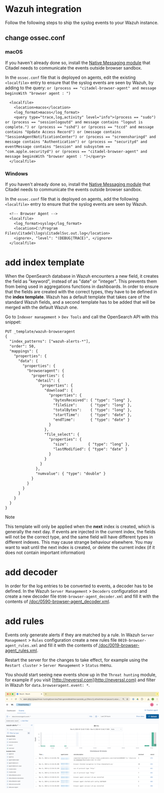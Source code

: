 # Wazuh integration
Follow the following steps to ship the syslog events to your Wazuh instance.

## change ossec.conf
### macOS
If you haven't already done so, install the [Native Messaging module](/doc/macos.md) that Citadel needs to communicate the events outside browser sandbox.

In the `ossec.conf` file that is deployed on agents, edit the existing `<localfile>` entry to ensure that the syslog events are seen by Wazuh, by adding to the query: `or (process == "citadel-browser-agent" and message beginsWith "browser agent : ")`

```
  <localfile>
    <location>macos</location>
    <log_format>macos</log_format>
    <query type="trace,log,activity" level="info">(process == "sudo") or (process == "sessionlogoutd" and message contains "logout is complete.") or (process == "sshd") or (process == "tccd" and message contains "Update Access Record") or (message contains "SessionAgentNotificationCenter") or (process == "screensharingd" and message contains "Authentication") or (process == "securityd" and eventMessage contains "Session" and subsystem == "com.apple.securityd") or (process == "citadel-browser-agent" and message beginsWith "browser agent : ")</query>
  </localfile>
```



### Windows
If you haven't already done so, install the [Native Messaging module](/doc/windows.md) that Citadel needs to communicate the events outside browser sandbox.

In the `ossec.conf` file that is deployed on agents, add the following `<localfile>` entry to ensure that the syslog events are seen by Wazuh.
```
  <!-- Browser Agent -->
  <localfile>
    <log_format>syslog</log_format>
    <location>C:\Program Files\Citadel\logs\CitadelSvc.out.log</location>
    <ignore>, "level": "(DEBUG|TRACE)", </ignore>
  </localfile>
```

# add index template
When the OpenSearch database in Wazuh encounters a new field, it creates the field as "keyword", instead of as "date" or "integer". This prevents them from being used in aggregations functions in dashboards. In order to ensure that the fields are created with the correct types, they have to be defined in the **index template**. Wazuh has a default template that takes care of the standard Wazuh fields, and a second template has to be added that will be merged with the default Wazuh one.

Go to `Indexer management` > `Dev Tools` and call the OpenSearch API with this snippet:
```
PUT _template/wazuh-browseragent
{
  "index_patterns": ["wazuh-alerts-*"],
  "order": 50,
  "mappings": {
    "properties": {
      "data": {
        "properties": {
          "browseragent": {
            "properties": {
              "detail": {
                "properties": {
                  "download": {
                    "properties": {
                      "bytesReceived": { "type": "long" },
                      "fileSize":      { "type": "long" },
                      "totalBytes":    { "type": "long" },
                      "startTime":     { "type": "date" },
                      "endTime":       { "type": "date" }
                    }
                  },
                  "file_select": {
                    "properties": {
                      "size":         { "type": "long" },
                      "lastModified": { "type": "date" }
                    }
                  }
                }
              },
              "numvalue": { "type": "double" }
            }
          }
        }
      }
    }
  }
}
```

> [!NOTE]  
> This template will only be applied when the **next** index is created, which is generally the next day. If events are injected in the current index, the fields will not be the correct type, and the same field will have different types in different indexes. This may cause strange behaviour elsewhere. You may want to wait until the next index is created, or delete the current index (if it does not contain important information)

# add decoder
In order for the log entries to be converted to events, a decoder has to be defined. In the Wazuh `Server Management` > `Decoders` configuration and create a new decoder file `0590-browser-agent_decoder.xml` and fill it with the contents of [/doc/0590-browser-agent_decoder.xml](/doc/0590-browser-agent_decoder.xml).

# add rules
Events only generate alerts if they are matched by a rule. In Wazuh `Server Management` > `Rules` configuration create a new rules file `0019-browser-agent_rules.xml` and fill it with the contents of [/doc/0019-browser-agent_rules.xml](/doc/0019-browser-agent_rules.xml).

Restart the server for the changes to take effect, for example using the `Restart cluster` > `Server Management` > `Status` menu.

You should start seeing new events show up in the `Threat hunting` module, for example if you visit [http://neverssl.com](http://neverssl.com) and filter in Wazuh for `data.browseragent.event: *`.

![screenshot of events in Wazuh](/doc/screenshot%20wazuh.png)
